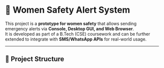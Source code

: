 # 🚨 Women Safety Alert System

This project is a **prototype for women safety** that allows sending emergency alerts via **Console, Desktop GUI, and Web Browser**.  
It is developed as part of a B.Tech (CSE) coursework and can be further extended to integrate with **SMS/WhatsApp APIs** for real-world usage.

---

## 📂 Project Structure

